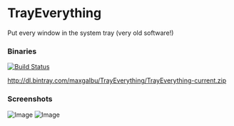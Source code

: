 TrayEverything
==============

Put every window in the system tray (very old software!)


### Binaries

[![Build Status](https://travis-ci.org/maxgalbu/TrayEverything.svg?branch=master)](https://travis-ci.org/maxgalbu/TrayEverything)

http://dl.bintray.com/maxgalbu/TrayEverything/TrayEverything-current.zip

### Screenshots

![Image](../master/screenshots/trayev.png?raw=true)
![Image](../master/screenshots/trayev2.png?raw=true)
